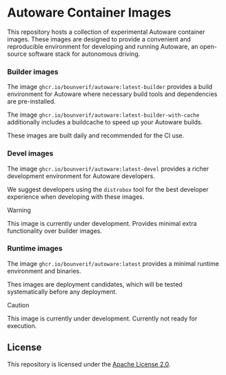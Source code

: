 # Autoware Container Images

This repository hosts a collection of experimental Autoware container images. These images are designed to provide a convenient and reproducible environment for developing and running Autoware, an open-source software stack for autonomous driving.

### Builder images

The image `ghcr.io/bounverif/autoware:latest-builder` provides a build environment for Autoware where necessary build tools and dependencies are pre-installed. 

The image `ghcr.io/bounverif/autoware:latest-builder-with-cache` additionally includes a buildcache to speed up your Autoware builds.

These images are built daily and recommended for the CI use.

### Devel images

The image `ghcr.io/bounverif/autoware:latest-devel` provides a richer development environment for Autoware developers. 

We suggest developers using the `distrobox` tool for the best developer experience when developing with these images.

> [!WARNING]
> This image is currently under development. Provides minimal extra functionality over builder images.

### Runtime images

The image `ghcr.io/bounverif/autoware:latest` provides a minimal runtime environment and binaries. 

Thes images are deployment candidates, which will be tested systematically before any deployment. 

> [!CAUTION]
> This image is currently under development. Currently not ready for execution.

## License

This repository is licensed under the [Apache License 2.0](LICENSE).
